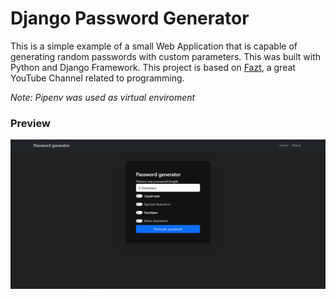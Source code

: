 # Django Password Generator

This is a simple example of a small Web Application that is capable of generating random passwords with custom parameters. This was built with Python and Django Framework.
This project is based on [Fazt](https://youtu.be/I0m92SBfDI8), a great YouTube Channel related to programming.

*Note: Pipenv was used as virtual enviroment*

### Preview
![First view](./Previews/First_view.PNG)
